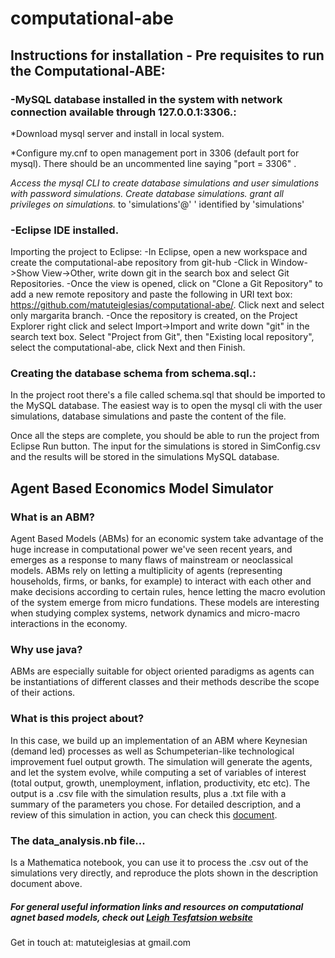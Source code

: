 # computational-abe

## Instructions for installation - Pre requisites to run the Computational-ABE:

###  -MySQL database installed in the system with network connection available through 127.0.0.1:3306.:
  
  *Download mysql server and install in local system.
  
  *Configure my.cnf to open management port in 3306 (default port for mysql). There should be an uncommented line saying "port = 3306" .
  
  *Access the mysql CLI to create database simulations and user simulations with password simulations. Create database simulations. grant all privileges on simulations.* to 'simulations'@' ' identified by 'simulations'


###  -Eclipse IDE installed.

Importing the project to Eclipse:
  -In Eclipse, open a new workspace and create the computational-abe repository from git-hub
	-Click in Window->Show View->Other, write down git in the search box and select Git Repositories.
	-Once the view is opened, click on "Clone a Git Repository"  to add a new remote repository  and paste the following in URI text box: https://github.com/matuteiglesias/computational-abe/. Click next and select only margarita branch.
	-Once the repository is created, on the Project Explorer right click and select Import->Import and write down "git" in the search text box. Select "Project from Git", then "Existing local repository", select the computational-abe, click Next and then Finish.
		
### Creating the database schema from schema.sql.:
 In the project root there's a file called schema.sql that should be imported to the MySQL database. The easiest way is to open the mysql cli with the user simulations, database simulations and paste the content of the file.

Once all the steps are complete, you should be able to run the project from Eclipse Run button. The input for the simulations is stored in SimConfig.csv and the results will be stored in the simulations MySQL database.


## Agent Based Economics Model Simulator

### What is an ABM?

Agent Based Models (ABMs) for an economic system take advantage of the huge increase in computational power we've seen recent years, and emerges as a response to many flaws of mainstream or neoclassical models.
ABMs rely on letting a multiplicity of agents (representing households, firms, or banks, for example) to interact with each other and make decisions according to certain rules, hence letting the macro evolution of the system emerge from micro fundations.
These models are interesting when studying complex systems, network dynamics and micro-macro interactions in the economy.

### Why use java?
ABMs are especially suitable for object oriented paradigms as agents can be instantiations of different classes and their methods describe the scope of their actions.

### What is this project about?
In this case, we build up an implementation of an ABM where Keynesian (demand led) processes as well as Schumpeterian-like technological improvement fuel output growth.
The simulation will generate the agents, and let the system evolve, while computing a set of variables of interest (total output, growth, unemployment, inflation, productivity, etc etc). The output is a .csv file with the simulation results, plus a .txt file with a summary of the parameters you chose.
For detailed description, and a review of this simulation in action, you can check this [document](https://www.overleaf.com/read/hxfqmrtktwhp).

### The data_analysis.nb file...
Is a Mathematica notebook, you can use it to process the .csv out of the simulations very directly, and reproduce the plots shown in the description document above.

##### For general useful information links and resources on computational agnet based models, check out [Leigh Tesfatsion website](http://www2.econ.iastate.edu/tesfatsi/ace.htm)

Get in touch at: matuteiglesias at gmail.com
